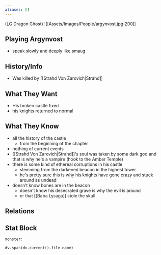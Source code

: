 ```yaml
---
aliases: []
---
```

(LG Dragon Ghost)
![[Assets/Images/People/argynvost.jpg|200]]
## Playing Argynvost
- speak slowly and deeply like smaug

## History/Info
- Was killed by [[Strahd Von Zarovich|Strahd]]

## What They Want
- His broken castle fixed
- his knights returned to normal

## What They Know
- all the history of the castle
	- from the beginning of the chapter
- nothing of current events
- [[Strahd Von Zarovich|Strahd]]'s soul was taken by some dark god and that is why he's a vampire (hook to the Amber Temple)
- there is some kind of ethereal corruptions in his castle
	- stemming from the darkened beacon in the highest tower
	- he's pretty sure this is why his knights have gone crazy and stuck around as undead
- doesn't know bones are in the beacon
	- doesn't know his desecrated grave is why the evil is around
	- or that [[Baba Lysaga]] stole the skull

## Relations

## Stat Block

```statblock
monster:
```

```dataviewjs
dv.span(dv.current().file.name)
```
